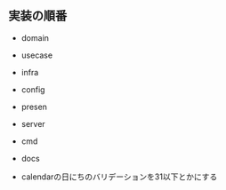## 実装の順番

- domain
- usecase
- infra
- config
- presen
- server
- cmd
- docs

- calendarの日にちのバリデーションを31以下とかにする